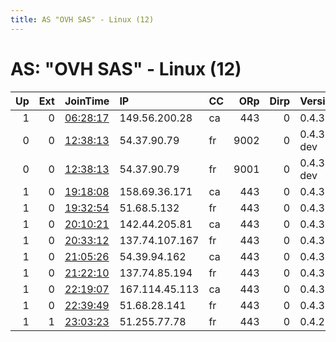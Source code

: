 ```yaml
---
title: AS "OVH SAS" - Linux (12)
---
```


# AS: "OVH SAS" - Linux (12)

|   Up |   Ext | JoinTime                                                                                            | IP             | CC   |   ORp |   Dirp | Version     | Contact   | Nickname   |   eFamMembers |
|-----:|------:|:----------------------------------------------------------------------------------------------------|:---------------|:-----|------:|-------:|:------------|:----------|:-----------|--------------:|
|    1 |     0 | [06:28:17](https://metrics.torproject.org/rs.html#details/946BB39545FCB4D4A4929DC9B84EAA28725EDF6F) | 149.56.200.28  | ca   |   443 |      0 | 0.4.3.5     | None      | Unnamed    |             1 |
|    0 |     0 | [12:38:13](https://metrics.torproject.org/rs.html#details/58FCB7412A9AD71588FDB96EAFC345DE83346D99) | 54.37.90.79    | fr   |  9002 |      0 | 0.4.3.5-dev | test      | Unnamed    |             1 |
|    0 |     0 | [12:38:13](https://metrics.torproject.org/rs.html#details/5A965E6A2E356F4B169EFEA213906057F6D99835) | 54.37.90.79    | fr   |  9001 |      0 | 0.4.3.5-dev | test      | Unnamed    |             1 |
|    1 |     0 | [19:18:08](https://metrics.torproject.org/rs.html#details/C0279317438EAA2458BB43A281E91ED7F6560A36) | 158.69.36.171  | ca   |   443 |      0 | 0.4.3.5     | None      | Unnamed    |             1 |
|    1 |     0 | [19:32:54](https://metrics.torproject.org/rs.html#details/9FA37B0A7C6C3651D8E27EB3A5B07C4B7C72234B) | 51.68.5.132    | fr   |   443 |      0 | 0.4.3.5     | None      | Unnamed    |             1 |
|    1 |     0 | [20:10:21](https://metrics.torproject.org/rs.html#details/20524B5FE774360FA325CECB2109C42BD00BD8D2) | 142.44.205.81  | ca   |   443 |      0 | 0.4.3.5     | None      | Unnamed    |             1 |
|    1 |     0 | [20:33:12](https://metrics.torproject.org/rs.html#details/6BDB30B8A3AC033A04F47AF2EDFE72F167E4A755) | 137.74.107.167 | fr   |   443 |      0 | 0.4.3.5     | None      | Unnamed    |             1 |
|    1 |     0 | [21:05:26](https://metrics.torproject.org/rs.html#details/FE98F49C07684C6F6E03C40C8F7DE57098688468) | 54.39.94.162   | ca   |   443 |      0 | 0.4.3.5     | None      | Unnamed    |             1 |
|    1 |     0 | [21:22:10](https://metrics.torproject.org/rs.html#details/8AE7DE9B3E76B5C2298A89604ED75E3B9EBAC031) | 137.74.85.194  | fr   |   443 |      0 | 0.4.3.5     | None      | Unnamed    |             1 |
|    1 |     0 | [22:19:07](https://metrics.torproject.org/rs.html#details/CC27183EF95AAA7E8BACF8326615D701C500C42C) | 167.114.45.113 | ca   |   443 |      0 | 0.4.3.5     | None      | Unnamed    |             1 |
|    1 |     0 | [22:39:49](https://metrics.torproject.org/rs.html#details/1C4D9DC7321425F989E1AB7ABD4F1ADFF74A4358) | 51.68.28.141   | fr   |   443 |      0 | 0.4.3.5     | None      | Unnamed    |             1 |
|    1 |     1 | [23:03:23](https://metrics.torproject.org/rs.html#details/BDCC8DD65722953D25AE15B312A900BB1CA3C4DD) | 51.255.77.78   | fr   |   443 |      0 | 0.4.2.7     | None      | Unnamed    |             1 |
